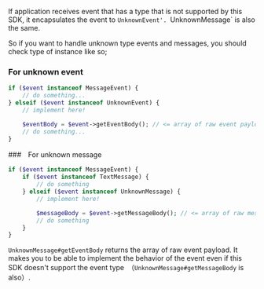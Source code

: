 If application receives event that has a type that is not supported by this SDK, it encapsulates the event to `UnknownEvent'. `UnknownMessage` is also the same.

So if you want to handle unknown type events and messages, you should check type of instance like so;

### For unknown event

```php
if ($event instanceof MessageEvent) {
    // do something...
} elseif ($event instanceof UnknownEvent) {
    // implement here!

    $eventBody = $event->getEventBody(); // <= array of raw event payload
    // do something...
}
```

###　For unknown message

```php
if ($event instanceof MessageEvent) {
    if ($event instanceof TextMessage) {
        // do something
    } elseif ($event instanceof UnknownMessage) {
        // implement here!

        $messageBody = $event->getMessageBody(); // <= array of raw message payload 
        // do something
    }
}
```

`UnknownMessage#getEventBody` returns the array of raw event payload. It makes you to be able to implement the behavior of the event even if this SDK doesn't support the event type　（`UnknownMessage#getMessageBody` is also）.